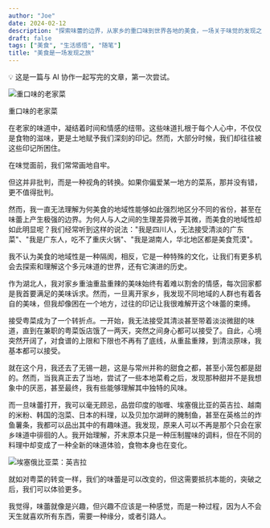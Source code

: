 ```yaml
---
author: "Joe"
date: 2024-02-12
description: "探索味蕾的边界，从家乡的重口味到世界各地的美食，一场关于味觉的发现之旅"
draft: false
tags: ["美食", "生活感悟", "随笔"]
title: "美食是一场发现之旅"
---
```


<aside>
💡 这是一篇与 AI 协作一起写完的文章，第一次尝试。

</aside>

![重口味的老家菜](/images/posts/food-discovery-journey/image-1.webp)

重口味的老家菜

在老家的味道中，凝结着时间和情感的纽带。这些味道扎根于每个人心中，不仅仅是食物的滋味，更是土地赋予我们深刻的印记。然而，大部分时候，我们却往往被这些印记所困住。

在味觉面前，我们常常画地自牢。

但这并非批判，而是一种视角的转换。如果你偏爱某一地方的菜系，那并没有错，更不值得批判。

然而，我一直无法理解为何美食的地域性能够如此强烈地区分不同的省份，甚至在味蕾上产生极强的边界。为何人与人之间的生理差异微乎其微，而美食的地域性却如此明显呢？我们经常听到这样的说法："我是四川人，无法接受清淡的广东菜"、"我是广东人，吃不了重庆火锅"、"我是湖南人，华北地区都是美食荒漠"。

我不认为美食的地域性是一种隔阂，相反，它是一种特殊的文化，让我们有更多机会去探索和理解这个多元味道的世界，还有它演进的历史。

作为湖北人，我对家乡重油重盐重辣的美味始终有着难以割舍的情感，每次回家都是我首要满足的美味诉求。然而，一旦离开家乡，我发现不同地域的人群也有着各自的美味，但我却像困在一个地方，过往的印记让我很难解开这个味蕾的束缚。

接受粤菜成为了一个转折点。一开始，我无法接受其清淡甚至带着淡淡微甜的味道，直到在兼职的粤菜饭店饿了一两天，突然之间身心都可以接受了。自此，心境突然开阔了，对食谱的上限和下限也不再有了底线，从重盐重辣，到清淡原味，我基本都可以接受。

就在这个月，我还去了无锡一趟，这是与常州并称的甜食之都，甚至小笼包都是甜的。然而，当我真正去了当地，尝试了一些本地菜肴之后，发现那种甜并不是我想象中的厌恶，甚至最终，我有些能够理解其中独特的风味。

而一旦味蕾打开，我可以毫无顾忌，品尝印度的咖喱、埃塞俄比亚的英吉拉、越南的米粉、韩国的泡菜、日本的料理，以及贝加尔湖畔的腌制鱼，甚至在英格兰的炸鱼薯条，我都可以品出其中的有趣味道。我发现，原来人可以不再是那个只会在家乡味道中徘徊的人。我开始理解，芥末原本只是一种压制腥味的调料，但在不同的料理中却变成了一种全新的味道体验，食物本身也在变化。

![埃塞俄比亚菜：英吉拉](/images/posts/food-discovery-journey/image-2.webp)

就如对粤菜的转变一样，我们的味蕾是可以改变的，但这需要抵抗本能的，突破之后，我们可以体验更多。

我觉得，味蕾就像是兴趣，但兴趣不应该是一种感觉，而是一种过程，因为人不会天生就喜欢所有东西，需要一种缘分，或者引路人。
